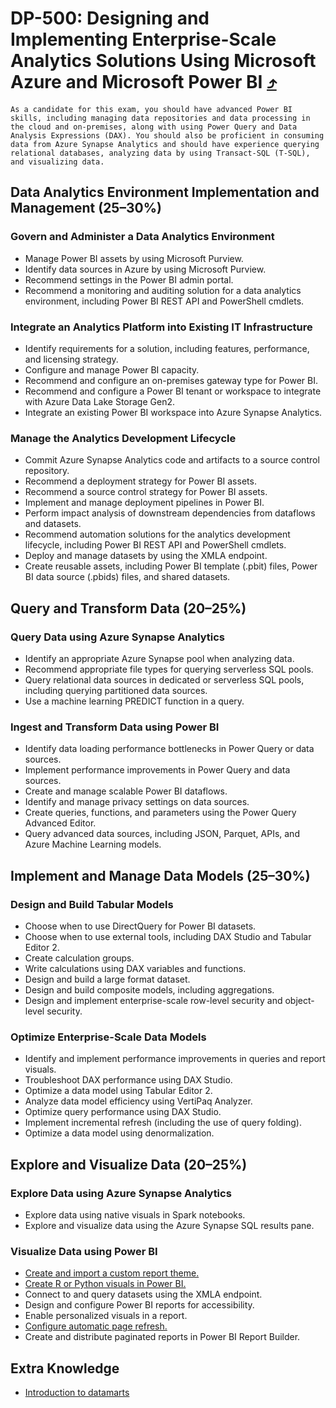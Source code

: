 # DP-500: Designing and Implementing Enterprise-Scale Analytics Solutions Using Microsoft Azure and Microsoft Power BI [⤴](https://learn.microsoft.com/en-us/credentials/certifications/resources/study-guides/dp-500)
`
As a candidate for this exam, you should have advanced Power BI skills, including managing data repositories and data processing in the cloud and on-premises, along with using Power Query and Data Analysis Expressions (DAX). You should also be proficient in consuming data from Azure Synapse Analytics and should have experience querying relational databases, analyzing data by using Transact-SQL (T-SQL), and visualizing data.
`

## Data Analytics Environment Implementation and Management (25–30%)

### Govern and Administer a Data Analytics Environment
- Manage Power BI assets by using Microsoft Purview.
- Identify data sources in Azure by using Microsoft Purview.
- Recommend settings in the Power BI admin portal.
- Recommend a monitoring and auditing solution for a data analytics environment, including Power BI REST API and PowerShell cmdlets.

### Integrate an Analytics Platform into Existing IT Infrastructure
- Identify requirements for a solution, including features, performance, and licensing strategy.
- Configure and manage Power BI capacity.
- Recommend and configure an on-premises gateway type for Power BI.
- Recommend and configure a Power BI tenant or workspace to integrate with Azure Data Lake Storage Gen2.
- Integrate an existing Power BI workspace into Azure Synapse Analytics.

### Manage the Analytics Development Lifecycle
- Commit Azure Synapse Analytics code and artifacts to a source control repository.
- Recommend a deployment strategy for Power BI assets.
- Recommend a source control strategy for Power BI assets.
- Implement and manage deployment pipelines in Power BI.
- Perform impact analysis of downstream dependencies from dataflows and datasets.
- Recommend automation solutions for the analytics development lifecycle, including Power BI REST API and PowerShell cmdlets.
- Deploy and manage datasets by using the XMLA endpoint.
- Create reusable assets, including Power BI template (.pbit) files, Power BI data source (.pbids) files, and shared datasets.

## Query and Transform Data (20–25%)

### Query Data using Azure Synapse Analytics
- Identify an appropriate Azure Synapse pool when analyzing data.
- Recommend appropriate file types for querying serverless SQL pools.
- Query relational data sources in dedicated or serverless SQL pools, including querying partitioned data sources.
- Use a machine learning PREDICT function in a query.

### Ingest and Transform Data using Power BI
- Identify data loading performance bottlenecks in Power Query or data sources.
- Implement performance improvements in Power Query and data sources.
- Create and manage scalable Power BI dataflows.
- Identify and manage privacy settings on data sources.
- Create queries, functions, and parameters using the Power Query Advanced Editor.
- Query advanced data sources, including JSON, Parquet, APIs, and Azure Machine Learning models.

## Implement and Manage Data Models (25–30%)

### Design and Build Tabular Models
- Choose when to use DirectQuery for Power BI datasets.
- Choose when to use external tools, including DAX Studio and Tabular Editor 2.
- Create calculation groups.
- Write calculations using DAX variables and functions.
- Design and build a large format dataset.
- Design and build composite models, including aggregations.
- Design and implement enterprise-scale row-level security and object-level security.

### Optimize Enterprise-Scale Data Models
- Identify and implement performance improvements in queries and report visuals.
- Troubleshoot DAX performance using DAX Studio.
- Optimize a data model using Tabular Editor 2.
- Analyze data model efficiency using VertiPaq Analyzer.
- Optimize query performance using DAX Studio.
- Implement incremental refresh (including the use of query folding).
- Optimize a data model using denormalization.

## Explore and Visualize Data (20–25%)

### Explore Data using Azure Synapse Analytics
- Explore data using native visuals in Spark notebooks.
- Explore and visualize data using the Azure Synapse SQL results pane.

### Visualize Data using Power BI
- [Create and import a custom report theme.](https://learn.microsoft.com/en-us/power-bi/create-reports/desktop-report-themes)
- [Create R or Python visuals in Power BI.](https://learn.microsoft.com/en-us/power-bi/connect-data/desktop-python-visuals)
- Connect to and query datasets using the XMLA endpoint.
- Design and configure Power BI reports for accessibility.
- Enable personalized visuals in a report.
- [Configure automatic page refresh.](https://learn.microsoft.com/en-us/power-bi/create-reports/desktop-automatic-page-refresh)
- Create and distribute paginated reports in Power BI Report Builder.

## Extra Knowledge
* [Introduction to datamarts](https://learn.microsoft.com/en-us/power-bi/transform-model/datamarts/datamarts-overview)
